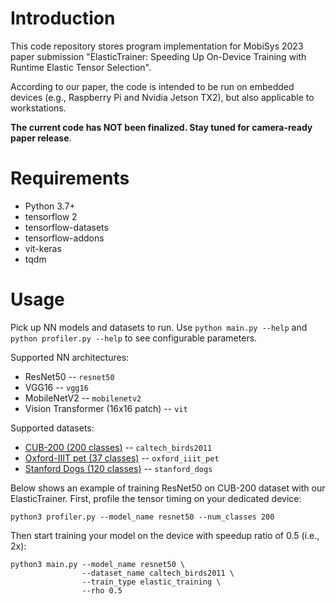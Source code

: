 # Introduction
This code repository stores program implementation for MobiSys 2023 paper submission "ElasticTrainer: Speeding Up On-Device Training with Runtime Elastic Tensor Selection". 

According to our paper, the code is intended to be run on embedded devices (e.g., Raspberry Pi and Nvidia Jetson TX2), but also applicable to workstations. 

**The current code has NOT been finalized. Stay tuned for camera-ready paper release**.

# Requirements
* Python 3.7+
* tensorflow 2
* tensorflow-datasets
* tensorflow-addons
* vit-keras
* tqdm

# Usage
Pick up NN models and datasets to run. Use `python main.py --help` and `python profiler.py --help` to see configurable parameters.

Supported NN architectures:
* ResNet50 -- `resnet50`
* VGG16 -- `vgg16`
* MobileNetV2 -- `mobilenetv2`
* Vision Transformer (16x16 patch) -- `vit`

Supported datasets:
* [CUB-200 (200 classes)](https://www.vision.caltech.edu/datasets/cub_200_2011/) -- `caltech_birds2011`
* [Oxford-IIIT pet (37 classes)](https://www.robots.ox.ac.uk/~vgg/data/pets/) -- `oxford_iiit_pet`
* [Stanford Dogs (120 classes)](http://vision.stanford.edu/aditya86/ImageNetDogs/) -- `stanford_dogs`

Below shows an example of training ResNet50 on CUB-200 dataset with our ElasticTrainer. First, profile the tensor timing on your dedicated device:
```
python3 profiler.py --model_name resnet50 --num_classes 200
```
Then start training your model on the device with speedup ratio of 0.5 (i.e., 2x):
```
python3 main.py --model_name resnet50 \
                --dataset_name caltech_birds2011 \
                --train_type elastic_training \
                --rho 0.5
```

